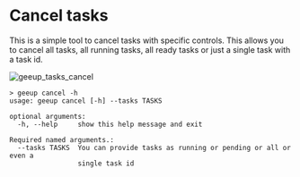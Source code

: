 # Cancel tasks

This is a simple tool to cancel tasks with specific controls. This allows you to cancel all tasks, all running tasks, all ready tasks or just a single task with a task id.

![geeup_tasks_cancel](https://user-images.githubusercontent.com/6677629/114294403-04086c00-9a64-11eb-9f43-a80522de159d.gif)

```
> geeup cancel -h
usage: geeup cancel [-h] --tasks TASKS

optional arguments:
  -h, --help     show this help message and exit

Required named arguments.:
  --tasks TASKS  You can provide tasks as running or pending or all or even a
                 single task id
```
